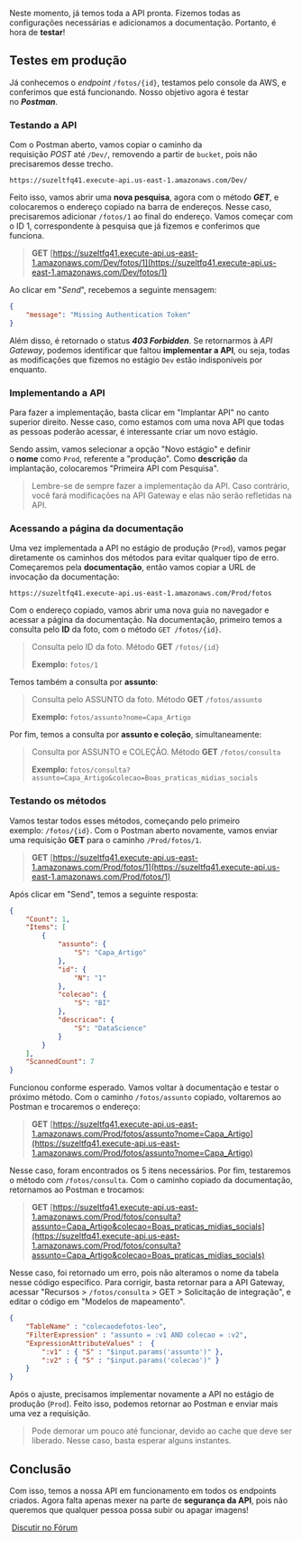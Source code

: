 Neste momento, já temos toda a API pronta. Fizemos todas as configurações necessárias e adicionamos a documentação. Portanto, é hora de **testar**!

## Testes em produção

Já conhecemos o _endpoint_ `/fotos/{id}`, testamos pelo console da AWS, e conferimos que está funcionando. Nosso objetivo agora é testar no _**Postman**_.

### Testando a API

Com o Postman aberto, vamos copiar o caminho da requisição _POST_ até `/Dev/`, removendo a partir de `bucket`, pois não precisaremos desse trecho.

```plaintext
https://suzeltfq41.execute-api.us-east-1.amazonaws.com/Dev/
```

Feito isso, vamos abrir uma **nova pesquisa**, agora com o método _**GET**_, e colocaremos o endereço copiado na barra de endereços. Nesse caso, precisaremos adicionar `/fotos/1` ao final do endereço. Vamos começar com o ID 1, correspondente à pesquisa que já fizemos e conferimos que funciona.

> **GET** [https://suzeltfq41.execute-api.us-east-1.amazonaws.com/Dev/fotos/1](https://suzeltfq41.execute-api.us-east-1.amazonaws.com/Dev/fotos/1)

Ao clicar em "_Send_", recebemos a seguinte mensagem:

```json
{
    "message": "Missing Authentication Token"
}
```

Além disso, é retornado o status _**403 Forbidden**_. Se retornarmos à _API Gateway_, podemos identificar que faltou **implementar a API**, ou seja, todas as modificações que fizemos no estágio `Dev` estão indisponíveis por enquanto.

### Implementando a API

Para fazer a implementação, basta clicar em "Implantar API" no canto superior direito. Nesse caso, como estamos com uma nova API que todas as pessoas poderão acessar, é interessante criar um novo estágio.

Sendo assim, vamos selecionar a opção "Novo estágio" e definir o **nome** como `Prod`, referente a "produção". Como **descrição** da implantação, colocaremos "Primeira API com Pesquisa".

> Lembre-se de sempre fazer a implementação da API. Caso contrário, você fará modificações na API Gateway e elas não serão refletidas na API.

### Acessando a página da documentação

Uma vez implementada a API no estágio de produção (`Prod`), vamos pegar diretamente os caminhos dos métodos para evitar qualquer tipo de erro. Começaremos pela **documentação**, então vamos copiar a URL de invocação da documentação:

```plaintext
https://suzeltfq41.execute-api.us-east-1.amazonaws.com/Prod/fotos
```

Com o endereço copiado, vamos abrir uma nova guia no navegador e acessar a página da documentação. Na documentação, primeiro temos a consulta pelo **ID** da foto, com o método `GET /fotos/{id}`.

> Consulta pelo ID da foto. Método **GET** `/fotos/{id}`
> 
> **Exemplo:** `fotos/1`

Temos também a consulta por **assunto**:

> Consulta pelo ASSUNTO da foto. Método **GET** `/fotos/assunto`
> 
> **Exemplo:** `fotos/assunto?nome=Capa_Artigo`

Por fim, temos a consulta por **assunto e coleção**, simultaneamente:

> Consulta por ASSUNTO e COLEÇÃO. Método **GET** `/fotos/consulta`
> 
> **Exemplo:** `fotos/consulta?assunto=Capa_Artigo&colecao=Boas_praticas_midias_socials`

### Testando os métodos

Vamos testar todos esses métodos, começando pelo primeiro exemplo: `/fotos/{id}`. Com o Postman aberto novamente, vamos enviar uma requisição **GET** para o caminho `/Prod/fotos/1`.

> **GET** [https://suzeltfq41.execute-api.us-east-1.amazonaws.com/Prod/fotos/1](https://suzeltfq41.execute-api.us-east-1.amazonaws.com/Prod/fotos/1)

Após clicar em "Send", temos a seguinte resposta:

```json
{
    "Count": 1,
    "Items": [
        {
            "assunto": {
                "S": "Capa_Artigo"
            },
            "id": {
                "N": "1"
            },
            "colecao": {
                "S": "BI"
            },
            "descricao": {
                "S": "DataScience"
            }
        }
    ],
    "ScannedCount": 7
}
```

Funcionou conforme esperado. Vamos voltar à documentação e testar o próximo método. Com o caminho `/fotos/assunto` copiado, voltaremos ao Postman e trocaremos o endereço:

> **GET** [https://suzeltfq41.execute-api.us-east-1.amazonaws.com/Prod/fotos/assunto?nome=Capa_Artigo](https://suzeltfq41.execute-api.us-east-1.amazonaws.com/Prod/fotos/assunto?nome=Capa_Artigo)

Nesse caso, foram encontrados os 5 itens necessários. Por fim, testaremos o método com `/fotos/consulta`. Com o caminho copiado da documentação, retornamos ao Postman e trocamos:

> **GET** [https://suzeltfq41.execute-api.us-east-1.amazonaws.com/Prod/fotos/consulta?assunto=Capa_Artigo&colecao=Boas_praticas_midias_socials](https://suzeltfq41.execute-api.us-east-1.amazonaws.com/Prod/fotos/consulta?assunto=Capa_Artigo&colecao=Boas_praticas_midias_socials)

Nesse caso, foi retornado um erro, pois não alteramos o nome da tabela nesse código específico. Para corrigir, basta retornar para a API Gateway, acessar "Recursos > `/fotos/consulta` > GET > Solicitação de integração", e editar o código em "Modelos de mapeamento".

```json
{
    "TableName" : "colecaodefotos-leo",
    "FilterExpression" : "assunto = :v1 AND colecao = :v2",
    "ExpressionAttributeValues" :  {
        ":v1" : { "S" : "$input.params('assunto')" },
        ":v2" : { "S" : "$input.params('colecao')" }
    }
}
```

Após o ajuste, precisamos implementar novamente a API no estágio de produção (`Prod`). Feito isso, podemos retornar ao Postman e enviar mais uma vez a requisição.

> Pode demorar um pouco até funcionar, devido ao cache que deve ser liberado. Nesse caso, basta esperar alguns instantes.

## Conclusão

Com isso, temos a nossa API em funcionamento em todos os endpoints criados. Agora falta apenas mexer na parte de **segurança da API**, pois não queremos que qualquer pessoa possa subir ou apagar imagens!

 [Discutir no Fórum](https://cursos.alura.com.br/forum/curso-amazon-api-gateway-integrando-protegendo-servicos/exercicio-deploy-em-producao/152682/novo)